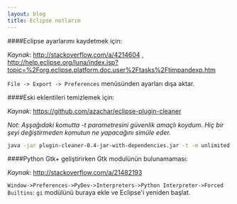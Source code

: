 ```yaml
---
layout: blog
title: Eclipse notlarım
---
```

####Eclipse ayarlarımı kaydetmek için:

_Kaynak_: http://stackoverflow.com/a/4214604 , http://help.eclipse.org/luna/index.jsp?topic=%2Forg.eclipse.platform.doc.user%2Ftasks%2Ftimpandexp.htm

`File -> Export -> Preferences` menüsünden ayarları dışa aktar.

####Eski eklentileri temizlemek için:

_Kaynak_: https://github.com/azachar/eclipse-plugin-cleaner

_Not: Aşşağıdaki komutta -t parametresini güvenlik amaçlı koydum. Hiç bir şeyi değiştirmeden komutun ne yapacağını simüle eder._

```bash
java -jar plugin-cleaner-0.4-jar-with-dependencies.jar -t -m unlimited
```

####Python Gtk+ geliştirirken Gtk modulünün bulunamaması:

_Kaynak_: http://stackoverflow.com/a/21482193

`Window->Preferences->PyDev->Interpreters->Python Interpreter->Forced Builtins`: `gi` modülünü buraya ekle ve Eclipse'i yeniden başlat.